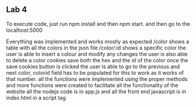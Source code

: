 ## Lab 4 
To execute code, just run npm install and then npm start. and then go to the localhost:5000

Everything was implemented and works mostly as expected
/color shows a table with all the colors in the json file
/color/:id shows a specific color
the user is able to insert a colour and modify any changes
the user is also able to delete a color
cookies save both the hex and the id of the color once the save cookies button is clicked
the user is able to go to the previous and next color, colorid field has to be populated for this to work as it works of that number. 
all the functions were implemented using the proper methods and more functions were created to facilitate all the functionality of the website
all the nodejs code is in app.js and all the front end javascript is in index.html in a script tag 
